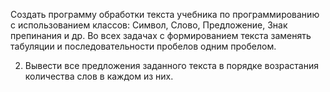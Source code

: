 Создать программу обработки текста учебника по программированию с использованием классов: 
Символ, Слово, Предложение, Знак препинания и др. Во всех задачах с формированием текста 
заменять табуляции и последовательности пробелов одним пробелом.

2.	Вывести все предложения заданного текста в порядке возрастания количества слов в каждом из них.
